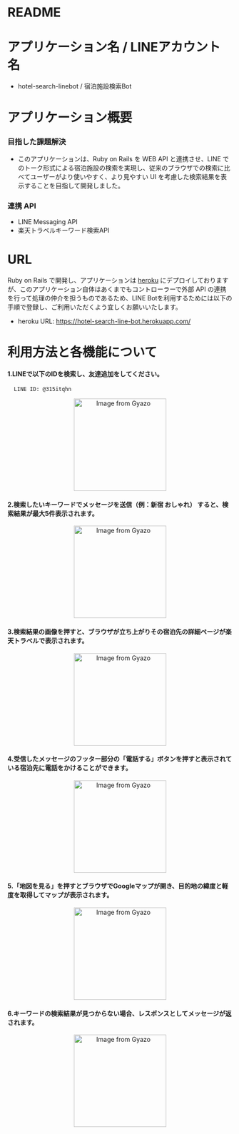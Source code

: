 # README

# アプリケーション名 / LINEアカウント名
- hotel-search-linebot / 宿泊施設検索Bot

# アプリケーション概要

### 目指した課題解決
- このアプリケーションは、Ruby on Rails を WEB API と連携させ、LINE でのトーク形式による宿泊施設の検索を実現し、従来のブラウザでの検索に比べてユーザーがより使いやすく、より見やすい UI を考慮した検索結果を表示することを目指して開発しました。


### 連携 API
- LINE Messaging API
- 楽天トラベルキーワード検索API

# URL
Ruby on Rails で開発し、アプリケーションは [heroku](https://hotel-search-line-bot.herokuapp.com/) にデプロイしておりますが、このアプリケーション自体はあくまでもコントローラーで外部 API の連携を行って処理の仲介を担うものであるため、LINE Botを利用するためには以下の手順で登録し、ご利用いただくよう宜しくお願いいたします。

- heroku URL: https://hotel-search-line-bot.herokuapp.com/


# 利用方法と各機能について
#### 1.LINEで以下のIDを検索し、友達追加をしてください。

```
  LINE ID: @315itqhn
```

<div align="center">
  <a href="https://gyazo.com/a18e47da6c8a9424c96985dd39cd7f50"><img src="https://i.gyazo.com/a18e47da6c8a9424c96985dd39cd7f50.jpg" alt="Image from Gyazo" width="207px"/></a>
</div>




#### 2.検索したいキーワードでメッセージを送信（例：新宿 おしゃれ） すると、検索結果が**最大5件**表示されます。

<div align="center">
  <a href="https://gyazo.com/b961560251eeefb9a5ce0129fd3c7474"><img src="https://i.gyazo.com/b961560251eeefb9a5ce0129fd3c7474.jpg" alt="Image from Gyazo" width="207px"/></a>
</div>




#### 3.検索結果の画像を押すと、ブラウザが立ち上がりその宿泊先の詳細ページが楽天トラベルで表示されます。

<div align="center">
  <a href="https://gyazo.com/8c0a98718d76d16e3d221529ce6ac38e"><img src="https://i.gyazo.com/8c0a98718d76d16e3d221529ce6ac38e.jpg" alt="Image from Gyazo" width="207px"/></a>
</div>




#### 4.受信したメッセージのフッター部分の「電話する」ボタンを押すと表示されている宿泊先に電話をかけることができます。

<div align="center">
  <a href="https://gyazo.com/2d7f92f308bb3d7c683fb1509baef5dd"><img src="https://i.gyazo.com/2d7f92f308bb3d7c683fb1509baef5dd.jpg" alt="Image from Gyazo" width="207px"/></a>
</div>




#### 5.「地図を見る」を押すとブラウザでGoogleマップが開き、目的地の緯度と軽度を取得してマップが表示されます。

<div align="center">
  <a href="https://gyazo.com/a0f6a66b81e9241a76f0f944b549d8d9"><img src="https://i.gyazo.com/a0f6a66b81e9241a76f0f944b549d8d9.jpg" alt="Image from Gyazo" width="207px"/></a>
</div>




#### 6.キーワードの検索結果が見つからない場合、レスポンスとしてメッセージが返されます。

<div align="center">
  <a href="https://gyazo.com/9087ac02437c7edb0de6578435ad7c1e"><img src="https://i.gyazo.com/9087ac02437c7edb0de6578435ad7c1e.jpg" alt="Image from Gyazo" width="207px"/></a>
</div>
